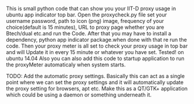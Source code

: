 This is small python code that can show you your IIT-D proxy usage in ubuntu app indicator top bar.
Open the proxycheck.py file  set your username password, path to icon (png) image, frequency of your choice(default is 15 minutes), URL to proxy page whether you are Btech/dual etc.and run the Code. After that you may have to install a dependency, python app indicator package.when done with that re run the code.
Then your proxy meter is all set to check your proxy usage in top bar and will Update it in  every 15 minute or whatever you have set.
Tested! on ubuntu 14.04
Also you can also add this code to startup application to run the proxyMeter automaticaly when system starts.

TODO:
Add the automatic proxy settings. Basically this can act as a single point where we can set the proxy settings and it will automatically update the proxy setting for browsers, apt etc.
Make this as a QT/GTK+ application which could be using a daemon or something underneath it.
